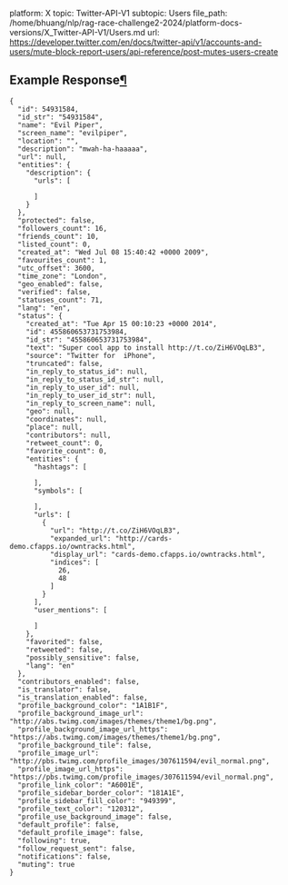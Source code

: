 platform: X
topic: Twitter-API-V1
subtopic: Users
file_path: /home/bhuang/nlp/rag-race-challenge2-2024/platform-docs-versions/X_Twitter-API-V1/Users.md
url: https://developer.twitter.com/en/docs/twitter-api/v1/accounts-and-users/mute-block-report-users/api-reference/post-mutes-users-create


## Example Response[¶](#example-response "Permalink to this headline")

    {
      "id": 54931584,
      "id_str": "54931584",
      "name": "Evil Piper",
      "screen_name": "evilpiper",
      "location": "",
      "description": "mwah-ha-haaaaa",
      "url": null,
      "entities": {
        "description": {
          "urls": [
    
          ]
        }
      },
      "protected": false,
      "followers_count": 16,
      "friends_count": 10,
      "listed_count": 0,
      "created_at": "Wed Jul 08 15:40:42 +0000 2009",
      "favourites_count": 1,
      "utc_offset": 3600,
      "time_zone": "London",
      "geo_enabled": false,
      "verified": false,
      "statuses_count": 71,
      "lang": "en",
      "status": {
        "created_at": "Tue Apr 15 00:10:23 +0000 2014",
        "id": 455860653731753984,
        "id_str": "455860653731753984",
        "text": "Super cool app to install http://t.co/ZiH6VOqLB3",
        "source": "Twitter for  iPhone",
        "truncated": false,
        "in_reply_to_status_id": null,
        "in_reply_to_status_id_str": null,
        "in_reply_to_user_id": null,
        "in_reply_to_user_id_str": null,
        "in_reply_to_screen_name": null,
        "geo": null,
        "coordinates": null,
        "place": null,
        "contributors": null,
        "retweet_count": 0,
        "favorite_count": 0,
        "entities": {
          "hashtags": [
    
          ],
          "symbols": [
    
          ],
          "urls": [
            {
              "url": "http://t.co/ZiH6VOqLB3",
              "expanded_url": "http://cards-demo.cfapps.io/owntracks.html",
              "display_url": "cards-demo.cfapps.io/owntracks.html",
              "indices": [
                26,
                48
              ]
            }
          ],
          "user_mentions": [
    
          ]
        },
        "favorited": false,
        "retweeted": false,
        "possibly_sensitive": false,
        "lang": "en"
      },
      "contributors_enabled": false,
      "is_translator": false,
      "is_translation_enabled": false,
      "profile_background_color": "1A1B1F",
      "profile_background_image_url": "http://abs.twimg.com/images/themes/theme1/bg.png",
      "profile_background_image_url_https": "https://abs.twimg.com/images/themes/theme1/bg.png",
      "profile_background_tile": false,
      "profile_image_url": "http://pbs.twimg.com/profile_images/307611594/evil_normal.png",
      "profile_image_url_https": "https://pbs.twimg.com/profile_images/307611594/evil_normal.png",
      "profile_link_color": "A6001E",
      "profile_sidebar_border_color": "181A1E",
      "profile_sidebar_fill_color": "949399",
      "profile_text_color": "120312",
      "profile_use_background_image": false,
      "default_profile": false,
      "default_profile_image": false,
      "following": true,
      "follow_request_sent": false,
      "notifications": false,
      "muting": true
    }